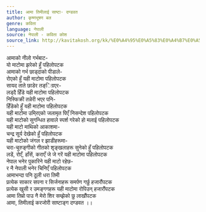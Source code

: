 ```yaml
---
title: आमा तिमीलाई साष्टा· दण्डवत
author: कृष्णभूषण बल
genre: कविता
language: नेपाली
source: नेपाली - कविता कोश
source_link: http://kavitakosh.org/kk/%E0%A4%95%E0%A5%83%E0%A4%B7%E0%A5%8D%E0%A4%A3%E0%A4%AD%E0%A5%82%E0%A4%B7%E0%A4%A3_%E0%A4%AC%E0%A4%B2
---
```


आमाको नीलो गर्भबाट-  
यो माटोमा झरेको हुँ पहिलोपटक  
आमाको गर्भ छाड्दाको पीडाले-  
रोएको हुँ यही माटोमा पहिलोपटक  
सायद ताते छाडेर तङ्िग्रएर-  
लड्दै हिँडे यही माटोमा पहिलोपटक  
निस्फिक्री तन्नेरी भएर पनि-  
हिँडेको हुँ यही माटोमा पहिलोपटक  
यही माटोमा उमि्रएको जलामृत पिएँ निसन्देश पहिलोपटक  
यही माटोको सुगन्धित हावाले स्पर्श गरेको हो मलाई पहिलोपटक  
यही माटो माथिको आकाशमा-  
चन्द्र सूर्य देखेको हुँ पहिलोपटक  
यही माटोको जंगल र झाडीहरूमा-  
चरा-चुरुङ्गीको गीतको शृङ्खलाहरू सुनेको हुँ पहिलोपटक  
लडें, रोएँ, हाँसें, कराएँ जे जे गरें यही माटोमा पहिलोपटक  
नेपाल भनेर पुकारिने यही माटो रहेछ-  
र नै नेपाली भनेर चिनिएँ पहिलोपटक  
आमाभन्दा पनि ठूली धरा तिमी  
प्रत्येक साकार सपना र सिर्जनाहरू समर्पण गर्छु हजारौंपटक  
प्रत्येक खुसी र उमङ्गगहरू यही माटोमा रोपिउन् हजारौंपटक  
आमा तिम्रो पाउ नै मेरो शिर सम्झेको छु लाखौंपटक  
आमा, तिमीलाई करजोरी साष्टाङ्ग दण्डवत ।।
